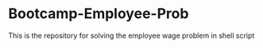 # Bootcamp-Employee-Prob
This is the repository for solving the  employee wage problem in shell script
